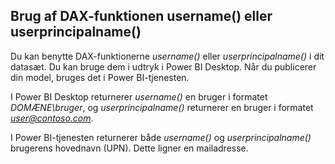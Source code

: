 ## <a name="using-the-username-or-userprincipalname-dax-function"></a>Brug af DAX-funktionen username() eller userprincipalname()
Du kan benytte DAX-funktionerne *username()* eller *userprincipalname()* i dit datasæt. Du kan bruge dem i udtryk i Power BI Desktop. Når du publicerer din model, bruges det i Power BI-tjenesten.

I Power BI Desktop returnerer *username()* en bruger i formatet *DOMÆNE\bruger*, og *userprincipalname()* returnerer en bruger i formatet <em>user@contoso.com</em>.

I Power BI-tjenesten returnerer både *username()* og *userprincipalname()* brugerens hovednavn (UPN). Dette ligner en mailadresse.

